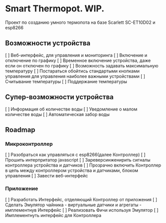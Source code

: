 # Smart Thermopot. WIP.

Проект по созданию умного термопота на базе Scarlett SC-ET10D02 и esp8266

## Возможности устройства

[ ] Веб-интерфейс, для управления и мониторинга
[ ] Включение и отключение по графику
[ ] Временное включение устройства, даже если он отключен по графику
[ ] Возможность задавать максимальную температуру
[ ] Постараться обойтись стандартыми кнопками управления для управления наиболее важными устройствами
[ ] Считывание температуры
[ ] Поддержание температуры

## Супер-возможности устройства

[ ] Информация об количестве воды
[ ] Уведомление о малом количестве воды
[ ] Автоматическая забор воды

## Roadmap

### Микроконтроллер

[ ] Разобраться как управляться с esp8266(далее Контроллер)
[ ] Прошить интерпритатор javascript
[ ] Зареверсинженирить сигналы контроллера устройства и датчиков
[ ] Прозрачно включить Контроллер в цепь между контроллером устройства и датчиками, блоком управления
[ ] Завести веб-интерфейс


### Приложение

[ ] Разработать Интерфейс, отделяющий Контроллер от приложения
[ ] Сделать Эмулятор чайника - виртуальные датчики и агрегаты - имплементнув Интерфейс
[ ] Реализовать Фичи используя Эмулятор
[ ] Имплементнуть интерфейс для Контроллера
